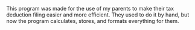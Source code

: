This program was made for the use of my parents to make their tax deduction filing easier and more efficient. They used to do it by hand, but now the program calculates, stores, and formats everything for them.
